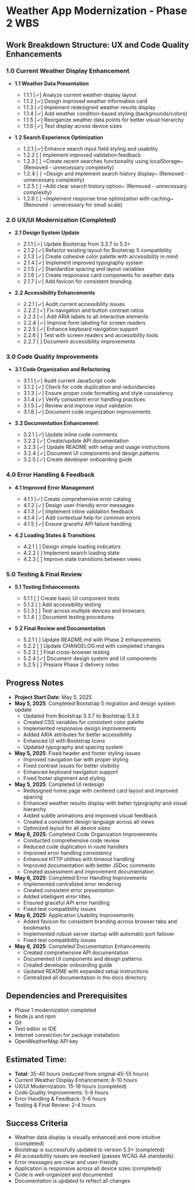 # Weather App Modernization - Phase 2 WBS

## Work Breakdown Structure: UX and Code Quality Enhancements

### 1.0 Current Weather Display Enhancement
- **1.1 Weather Data Presentation**
  - 1.1.1 [✓] Analyze current weather display layout
  - 1.1.2 [✓] Design improved weather information card
  - 1.1.3 [✓] Implement redesigned weather results display
  - 1.1.4 [✓] Add weather condition-based styling (backgrounds/colors)
  - 1.1.5 [✓] Reorganize weather data points for better visual hierarchy
  - 1.1.6 [✓] Test display across device sizes

- **1.2 Search Experience Optimization**
  - 1.2.1 [✓] Enhance search input field styling and usability
  - 1.2.2 [ ] Implement improved validation feedback
  - 1.2.3 [ ] ~Create recent searches functionality using localStorage~ (Removed - unnecessary complexity)
  - 1.2.4 [ ] ~Design and implement search history display~ (Removed - unnecessary complexity)
  - 1.2.5 [ ] ~Add clear search history option~ (Removed - unnecessary complexity)
  - 1.2.6 [ ] ~Implement response time optimization with caching~ (Removed - unnecessary for small scale)

### 2.0 UX/UI Modernization (Completed)
- **2.1 Design System Update**
  - 2.1.1 [✓] Update Bootstrap from 3.3.7 to 5.3+
  - 2.1.2 [✓] Refactor existing layout for Bootstrap 5 compatibility
  - 2.1.3 [✓] Create cohesive color palette with accessibility in mind
  - 2.1.4 [✓] Implement improved typography system
  - 2.1.5 [✓] Standardize spacing and layout variables
  - 2.1.6 [✓] Create responsive card components for weather data
  - 2.1.7 [✓] Add favicon for consistent branding

- **2.2 Accessibility Enhancements**
  - 2.2.1 [✓] Audit current accessibility issues
  - 2.2.2 [✓] Fix navigation and button contrast ratios
  - 2.2.3 [✓] Add ARIA labels to all interactive elements
  - 2.2.4 [✓] Improve form labeling for screen readers
  - 2.2.5 [✓] Enhance keyboard navigation support
  - 2.2.6 [ ] Test with screen readers and accessibility tools
  - 2.2.7 [ ] Document accessibility improvements

### 3.0 Code Quality Improvements
- **3.1 Code Organization and Refactoring**
  - 3.1.1 [✓] Audit current JavaScript code
  - 3.1.2 [✓] Check for code duplication and redundancies
  - 3.1.3 [✓] Ensure proper code formatting and style consistency
  - 3.1.4 [✓] Verify consistent error handling practices
  - 3.1.5 [✓] Review and improve input validation
  - 3.1.6 [✓] Document code organization improvements

- **3.2 Documentation Enhancement**
  - 3.2.1 [✓] Update inline code comments
  - 3.2.2 [✓] Create/update API documentation
  - 3.2.3 [✓] Update README with setup and usage instructions
  - 3.2.4 [✓] Document UI components and design patterns
  - 3.2.5 [✓] Create developer onboarding guide

### 4.0 Error Handling & Feedback
- **4.1 Improved Error Management**
  - 4.1.1 [✓] Create comprehensive error catalog
  - 4.1.2 [✓] Design user-friendly error messages
  - 4.1.3 [✓] Implement inline validation feedback
  - 4.1.4 [✓] Add contextual help for common errors
  - 4.1.5 [✓] Ensure graceful API failure handling

- **4.2 Loading States & Transitions**
  - 4.2.1 [ ] Design simple loading indicators
  - 4.2.2 [ ] Implement search loading state
  - 4.2.3 [ ] Improve state transitions between views

### 5.0 Testing & Final Review
- **5.1 Testing Enhancements**
  - 5.1.1 [ ] Create basic UI component tests
  - 5.1.2 [ ] Add accessibility testing
  - 5.1.3 [ ] Test across multiple devices and browsers
  - 5.1.4 [ ] Document testing procedures

- **5.2 Final Review and Documentation**
  - 5.2.1 [ ] Update README.md with Phase 2 enhancements
  - 5.2.2 [ ] Update CHANGELOG.md with completed changes
  - 5.2.3 [ ] Final cross-browser testing
  - 5.2.4 [✓] Document design system and UI components
  - 5.2.5 [ ] Prepare Phase 2 delivery notes

## Progress Notes
- **Project Start Date**: May 5, 2025
- **May 5, 2025**: Completed Bootstrap 5 migration and design system update
  - Updated from Bootstrap 3.3.7 to Bootstrap 5.3.3
  - Created CSS variables for consistent color palette
  - Implemented responsive design improvements
  - Added ARIA attributes for better accessibility
  - Enhanced UI with Bootstrap Icons
  - Updated typography and spacing system
- **May 5, 2025**: Fixed header and footer styling issues
  - Improved navigation bar with proper styling
  - Fixed contrast issues for better visibility
  - Enhanced keyboard navigation support
  - Fixed footer alignment and styling
- **May 5, 2025**: Completed UI redesign
  - Redesigned home page with centered card layout and improved spacing
  - Enhanced weather results display with better typography and visual hierarchy
  - Added subtle animations and improved visual feedback
  - Created a consistent design language across all views
  - Optimized layout for all device sizes
- **May 6, 2025**: Completed Code Organization Improvements
  - Conducted comprehensive code review
  - Reduced code duplication in route handlers
  - Improved error handling consistency
  - Enhanced HTTP utilities with timeout handling
  - Improved documentation with better JSDoc comments
  - Created assessment and improvement documentation
- **May 6, 2025**: Completed Error Handling Improvements
  - Implemented centralized error rendering
  - Created consistent error presentation
  - Added intelligent error titles
  - Ensured graceful API error handling
  - Fixed test compatibility issues
- **May 6, 2025**: Application Usability Improvements
  - Added favicon for consistent branding across browser tabs and bookmarks
  - Implemented robust server startup with automatic port failover
  - Fixed test compatibility issues
- **May 6, 2025**: Completed Documentation Enhancements
  - Created comprehensive API documentation
  - Documented UI components and design patterns
  - Created developer onboarding guide
  - Updated README with expanded setup instructions
  - Centralized all documentation in the docs directory

## Dependencies and Prerequisites
- Phase 1 modernization completed
- Node.js and npm
- Git
- Text editor or IDE
- Internet connection for package installation
- OpenWeatherMap API key

## Estimated Time: 
- **Total**: 35-40 hours (reduced from original 45-55 hours)
- Current Weather Display Enhancement: 8-10 hours
- UX/UI Modernization: 15-18 hours (completed)
- Code Quality Improvements: 5-6 hours
- Error Handling & Feedback: 5-6 hours
- Testing & Final Review: 2-4 hours

## Success Criteria
- Weather data display is visually enhanced and more intuitive (completed)
- Bootstrap is successfully updated to version 5.3+ (completed)
- All accessibility issues are resolved (passes WCAG AA standards)
- Error messages are clear and user-friendly
- Application is responsive across all device sizes (completed)
- Code is well-organized and documented
- Documentation is updated to reflect all changes 
